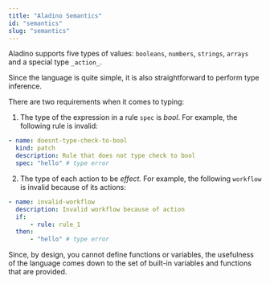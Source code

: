 ```yaml
---
title: "Aladino Semantics"
id: "semantics"
slug: "semantics"
---
```


Aladino supports five types of values: `booleans`, `numbers`, `strings`, `arrays` and a special type `_action_`.

Since the language is quite simple, it is also straightforward to perform type inference.

There are two requirements when it comes to typing:

1. The type of the expression in a rule `spec` is _bool_. For example, the following rule is invalid:

```yaml
- name: doesnt-type-check-to-bool
  kind: patch
  description: Rule that does not type check to bool
  spec: "hello" # type error
```

2. The type of each action to be _effect._ For example, the following `workflow` is invalid because of its actions:

```yaml
- name: invalid-workflow
  description: Invalid workflow because of action
  if:
      - rule: rule_1
  then:
      - "hello" # type error
```

Since, by design, you cannot define functions or variables, the usefulness of the language comes down to the set of built-in variables and functions that are provided.
